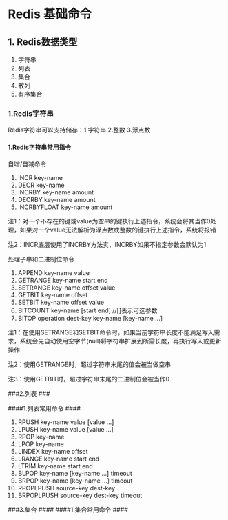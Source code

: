 # Redis 基础命令 #

## 1. Redis数据类型 ##
1. 字符串
2. 列表
3. 集合
4. 散列
5. 有序集合

### 1.Redis字符串 ###
Redis字符串可以支持储存：1.字符串 2.整数 3.浮点数
#### 1.Redis字符串常用指令 ####
自增/自减命令

1. INCR key-name
2. DECR key-name
3. INCRBY key-name amount
4. DECRBY key-name amount
5. INCRBYFLOAT key-name amount

注1：对一个不存在的键或value为空串的键执行上述指令，系统会将其当作0处理，如果对一个value无法解析为浮点数或整数的键执行上述指令，系统将报错

注2：INCR底层使用了INCRBY方法实，INCRBY如果不指定参数会默认为1

处理子串和二进制位命令

1. APPEND key-name value
2. GETRANGE key-name start end
3. SETRANGE key-name offset value
3. GETBIT key-name offset
4. SETBIT key-name offset value
5. BITCOUNT key-name [start end]	//[]表示可选参数
6. BITOP operation dest-key key-name [key-name ...]

注1：在使用SETRANGE和SETBIT命令时，如果当前字符串长度不能满足写入需求，系统会先自动使用空字节(null)将字符串扩展到所需长度，再执行写入或更新操作

注2：使用GETRANGE时，超过字符串末尾的值会被当做空串

注3：使用GETBIT时，超过字符串末尾的二进制位会被当作0

###2.列表 ###

####1.列表常用命令 ####
1. RPUSH key-name value [value ...]
2. LPUSH key-name value [value ...]
3. RPOP key-name
4. LPOP key-name
5. LINDEX key-name offset
6. LRANGE key-name start end
7. LTRIM key-name start end
8. BLPOP key-name [key-name ...] timeout
9. BRPOP key-name [key-name ...] timeout
10. RPOPLPUSH source-key dest-key
11. BRPOPLPUSH source-key dest-key timeout

###3.集合 ####
####1.集合常用命令 ####

